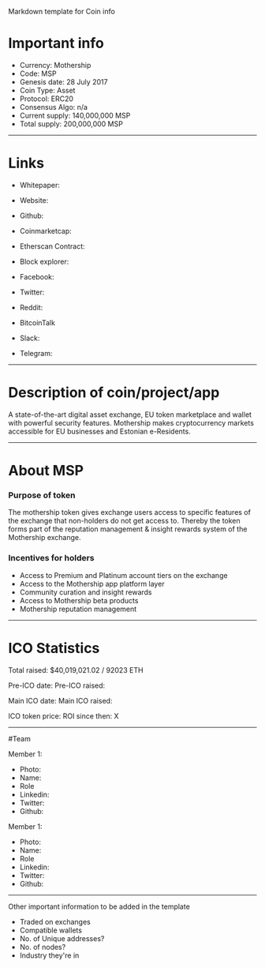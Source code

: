 Markdown template for Coin info

# Important info

+ Currency: Mothership
+ Code: MSP
+ Genesis date: 28 July 2017
+ Coin Type: Asset
+ Protocol: ERC20
+ Consensus Algo: n/a
+ Current supply: 140,000,000 MSP
+ Total supply: 200,000,000 MSP

---

# Links

+ Whitepaper:
+ Website:
+ Github:

+ Coinmarketcap:
+ Etherscan Contract:
+ Block explorer:

+ Facebook:
+ Twitter:
+ Reddit:
+ BitcoinTalk
+ Slack:
+ Telegram:

---

# Description of coin/project/app
A state-of-the-art digital asset exchange, EU token marketplace and wallet with powerful security features. Mothership makes cryptocurrency markets accessible for EU businesses and Estonian e-Residents.

---

# About MSP
### Purpose of token
The mothership token gives exchange users access to specific features of the exchange that non-holders do not get access to.
Thereby the token forms part of the reputation management & insight rewards system of the Mothership exchange.

### Incentives for holders
+ Access to Premium and Platinum account tiers on the exchange
+ Access to the Mothership app platform layer
+ Community curation and insight rewards
+ Access to Mothership beta products
+ Mothership reputation management

---

# ICO Statistics
Total raised: $40,019,021.02	/	92023 ETH

Pre-ICO date:
Pre-ICO raised:

Main ICO date:
Main ICO raised:

ICO token price:
ROI since then: X

---

#Team

Member 1:
+ Photo:
+ Name:
+ Role
+ Linkedin:
+ Twitter:
+ Github:

Member 1:
+ Photo:
+ Name:
+ Role
+ Linkedin:
+ Twitter:
+ Github:

---

Other important information to be added in the template
+ Traded on exchanges
+ Compatible wallets
+ No. of Unique addresses?
+ No. of nodes?
+ Industry they're in


